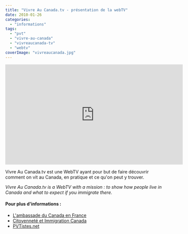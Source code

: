 ```yaml
---
title: "Vivre Au Canada.tv - présentation de la webTV"
date: 2010-01-26
categories: 
  - "informations"
tags: 
  - "pvt"
  - "vivre-au-canada"
  - "vivreaucanada-tv"
  - "webtv"
coverImage: "vivreaucanada.jpg"
---
```


<iframe width="560" height="315" src="https://www.youtube.com/embed/A0dayyZF3Ig?ecver=1" frameborder="0" allowfullscreen></iframe>

Vivre Au Canada.tv est une WebTV ayant pour but de faire découvrir comment on vit au Canada, en pratique et ce qu'on peut y trouver.

_Vivre Au Canada.tv is a WebTV with a mission : to show how people live in Canada and what to expect if you immigrate there._

#### Pour plus d'informations :

- [L'ambassade du Canada en France](http://www.canadainternational.gc.ca/france/index.aspx?lang=fra)
- [Citoyenneté et Immigration Canada](http://www.cic.gc.ca/)
- [PVTistes.net](http://www.pvtistes.net)
